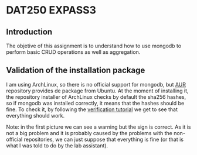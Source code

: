 # DAT250 EXPASS3
## Introduction
The objetive of this assignment is to understand how to use mongodb to perform basic CRUD operations as well as aggregation.

## Validation of the installation package
I am using ArchLinux, so there is no official support for mongodb, but [AUR](https://aur.archlinux.org/) repository provides de package from Ubuntu. At the moment of installing it, the repository installer of ArchLinux checks by default the sha256 hashes, so if mongodb was installed correctly, it means that the hashes should be fine. To check it, by following the [verification tutorial](https://www.mongodb.com/docs/manual/tutorial/verify-mongodb-packages/) we get to see that everything should work.
[](imgs/verificationWithWarning.png)
[](imgs/verifyChecksum.png)

Note: in the first picture we can see a warning but the sign is correct. As it is not a big problem and it is probably caused by the problems with the non-official repositories, we can just suppose that everything is fine (or that is what I was told to do by the lab assistant).
